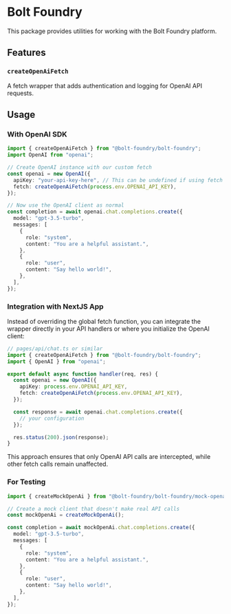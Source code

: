 # Bolt Foundry

This package provides utilities for working with the Bolt Foundry platform.

## Features

### `createOpenAiFetch`

A fetch wrapper that adds authentication and logging for OpenAI API requests.

## Usage

### With OpenAI SDK

```typescript
import { createOpenAiFetch } from "@bolt-foundry/bolt-foundry";
import OpenAI from "openai";

// Create OpenAI instance with our custom fetch
const openai = new OpenAI({
  apiKey: "your-api-key-here", // This can be undefined if using fetch wrapper
  fetch: createOpenAiFetch(process.env.OPENAI_API_KEY),
});

// Now use the OpenAI client as normal
const completion = await openai.chat.completions.create({
  model: "gpt-3.5-turbo",
  messages: [
    {
      role: "system",
      content: "You are a helpful assistant.",
    },
    {
      role: "user",
      content: "Say hello world!",
    },
  ],
});
```

### Integration with NextJS App

Instead of overriding the global fetch function, you can integrate the wrapper
directly in your API handlers or where you initialize the OpenAI client:

```typescript
// pages/api/chat.ts or similar
import { createOpenAiFetch } from "@bolt-foundry/bolt-foundry";
import { OpenAI } from "openai";

export default async function handler(req, res) {
  const openai = new OpenAI({
    apiKey: process.env.OPENAI_API_KEY,
    fetch: createOpenAiFetch(process.env.OPENAI_API_KEY),
  });

  const response = await openai.chat.completions.create({
    // your configuration
  });

  res.status(200).json(response);
}
```

This approach ensures that only OpenAI API calls are intercepted, while other
fetch calls remain unaffected.

### For Testing

```typescript
import { createMockOpenAi } from "@bolt-foundry/bolt-foundry/mock-openai";

// Create a mock client that doesn't make real API calls
const mockOpenAi = createMockOpenAi();

const completion = await mockOpenAi.chat.completions.create({
  model: "gpt-3.5-turbo",
  messages: [
    {
      role: "system",
      content: "You are a helpful assistant.",
    },
    {
      role: "user",
      content: "Say hello world!",
    },
  ],
});
```
